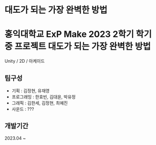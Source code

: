 # 대도가 되는 가장 완벽한 방법

# 홍익대학교 ExP Make 2023 2학기 학기중 프로젝트 대도가 되는 가장 완벽한 방법
Unity / 2D / 아케이드

## 팀구성
* 기획 : 김정현, 유재영
* 프로그래밍 : 한효빈, 김대윤, 박유정
* 그래픽 : 김한세, 김정현, 최예진
* 사운드 : ???

## 개발기간
2023.04 ~ 

